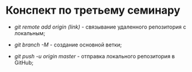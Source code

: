 # Конспект по третьему семинару

* *git remote add origin (link)* - связывание удаленного репозитория с локальным;

* *git branch -M* - создание основной ветки;

* *git push -u origin master* - отправка локального репозитория в GitHub;
